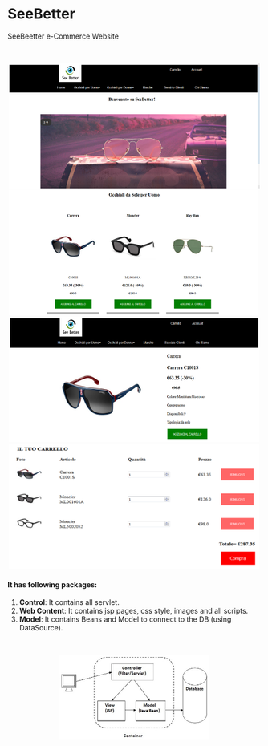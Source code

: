 # SeeBetter
SeeBeetter e-Commerce Website

<br>
<p align="center">
  <img src="readme/see3.png" width="500" height="250">
  <img src="readme/see2.png" width="500" height="250">
  <img src="readme/see1.png" width="500" height="250">
  <img src="readme/see4.png" width="500" height="250">
</p>

#### It has following packages:
1. **Control**: It contains all servlet.
2. **Web Content**: It contains jsp pages, css style, images and all scripts.
3. **Model**: It contains Beans and Model to connect to the DB (using DataSource).

<br>
<p align="center">
  <img src="readme/model2.jpeg" width="300">
</p>
